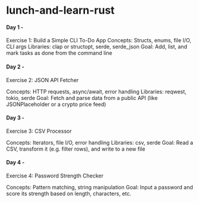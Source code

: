 # lunch-and-learn-rust

#### Day 1 - 

Exercise 1: Build a Simple CLI To-Do App
Concepts: Structs, enums, file I/O, CLI args
Libraries: clap or structopt, serde, serde_json
Goal: Add, list, and mark tasks as done from the command line

#### Day 2 - 
Exercise 2: JSON API Fetcher

Concepts: HTTP requests, async/await, error handling
Libraries: reqwest, tokio, serde
Goal: Fetch and parse data from a public API (like JSONPlaceholder or a crypto price feed)

#### Day 3 - 

Exercise 3: CSV Processor

Concepts: Iterators, file I/O, error handling
Libraries: csv, serde
Goal: Read a CSV, transform it (e.g. filter rows), and write to a new file

#### Day 4 -

Exercise 4: Password Strength Checker

Concepts: Pattern matching, string manipulation
Goal: Input a password and score its strength based on length, characters, etc.
